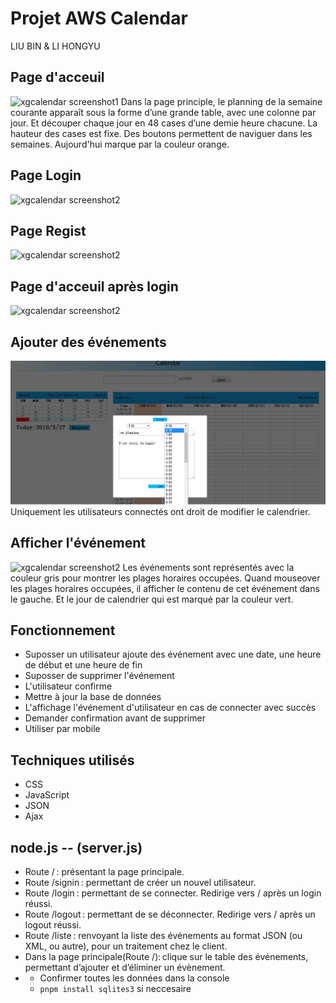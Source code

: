 Projet AWS Calendar 
========================================
LIU BIN & LI HONGYU

## Page d'acceuil
![xgcalendar screenshot1](img/calendar1.jpg) 
 Dans la page principle, le planning de la semaine courante apparaît sous la forme d’une grande table, avec une colonne par jour. Et découper chaque jour en 48 cases d’une demie heure chacune. La hauteur des cases est fixe. Des boutons permettent de naviguer dans les semaines. Aujourd'hui marque par la couleur orange.
## Page Login
![xgcalendar screenshot2](img/login.jpg) 
## Page Regist
![xgcalendar screenshot2](img/regist.jpg) 

## Page d'acceuil après login
![xgcalendar screenshot2](img/calendar2.jpg)  

## Ajouter des événements
![xgcalendar screenshot2](img/event1.jpg)
Uniquement les utilisateurs connectés ont droit de modifier le calendrier.
## Afficher l'événement
![xgcalendar screenshot2](img/event2.jpg)
Les événements sont représentés avec la couleur gris pour montrer les plages horaires occupées. Quand mouseover les plages horaires occupées, il afficher le contenu de cet événement dans le gauche. Et le jour de calendrier qui est marqué par la couleur vert. 

## Fonctionnement 
  * Suposser un utilisateur ajoute des événement avec une date, une heure de début et une heure de fin 
  * Suposser de supprimer l'événement
  * L'utilisateur confirme
  * Mettre à jour la base de données
  * L'affichage l'événement d'utilisateur en cas de connecter avec succès
  * Demander confirmation avant de supprimer
  * Utiliser par mobile
  
 ## Techniques utilisés
 * CSS
 * JavaScript
 * JSON
 * Ajax

## node.js -- (server.js)
* Route / : présentant la page principale.
* Route /signin : permettant de créer un nouvel utilisateur.
* Route /login : permettant de se connecter. Redirige vers / après un login réussi.
* Route /logout : permettant de se déconnecter. Redirige vers / après un logout réussi.
* Route /liste : renvoyant la liste des événements au format JSON (ou XML, ou autre), pour un traitement chez le client. 
* Dans la page principale(Route /): clique sur le table des événements, permettant d’ajouter et d’éliminer un évènement.
* * Confirmer toutes les données dans la console
  * `pnpm install sqlites3` si neccesaire

